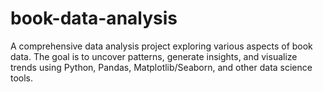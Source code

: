 # book-data-analysis
A comprehensive data analysis project exploring various aspects of book data. The goal is to uncover patterns, generate insights, and visualize trends using Python, Pandas, Matplotlib/Seaborn, and other data science tools.
